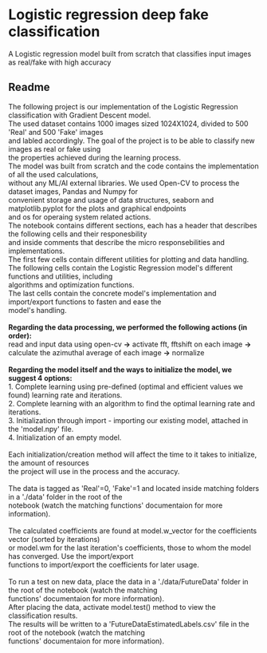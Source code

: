 # Logistic regression deep fake classification
A Logistic regression model built from scratch that classifies input images as real/fake with high accuracy
<h2>Readme</h2>
The following project is our implementation of the Logistic Regression classification with Gradient Descent model.</br>
The used dataset contains 1000 images sized 1024X1024, divided to 500 'Real' and 500 'Fake' images </br>
and labled accordingly. The goal of the project is to be able to classify new images as real or fake using</br>
the properties achieved during the learning process.</br>
The model was built from scratch and the code contains the implementation of all the used calculations,</br>
without any ML/AI external libraries. We used Open-CV to process the dataset images, Pandas and Numpy for</br>
convenient storage and usage of data structures, seaborn and matplotlib.pyplot for the plots and graphical endpoints</br>
and os for operaing system related actions.</br>
The notebook contains different sections, each has a header that describes the following cells and their responesbility</br>
and inside comments that describe the micro responsebilities and implementations.</br>
The first few cells contain different utilities for plotting and data handling.</br>
The following cells contain the Logistic Regression model's different functions and utilities, including</br>
algorithms and optimization functions.</br>
The last cells contain the concrete model's implementation and import/export functions to fasten and ease the</br>
model's handling.</br>
</br>
<b>Regarding the data processing, we performed the following actions (in order):</b></br>
read and input data using open-cv <b>-></b> activate fft, fftshift on each image <b>-></b> calculate the azimuthal average of each image <b>-></b> normalize</br>
</br>
<b>Regarding the model itself and the ways to initialize the model, we suggest 4 options:</b></br>
1. Complete learning using pre-defined (optimal and efficient values we found) learning rate and iterations.</br>
2. Complete learning with an algorithm to find the optimal learning rate and iterations.</br>
3. Initialization through import - importing our existing model, attached in the 'model.npy' file.</br>
4. Initialization of an empty model.</br>
</br>
Each initialization/creation method will affect the time to it takes to initialize, the amount of resources</br>
the project will use in the process and the accuracy.</br>
</br>
The data is tagged as 'Real'=0, 'Fake'=1 and located inside matching folders in a './data' folder in the root of the</br>
notebook (watch the matching functions' documentaion for more information).</br>
</br>
The calculated coefficients are found at model.w_vector for the coefficients vector (sorted by iterations)</br>
or model.wm for the last iteration's coefficients, those to whom the model has converged. Use the import/export</br>
functions to import/export the coefficients for later usage.</br>
</br>
To run a test on new data, place the data in a './data/FutureData' folder in the root of the notebook (watch the matching</br> functions' documentaion for more information).</br>
After placing the data, activate model.test() method to view the classification results.</br>
The results will be written to a 'FutureDataEstimatedLabels.csv' file in the root of the notebook (watch the matching</br> functions' documentaion for more information).</br>
